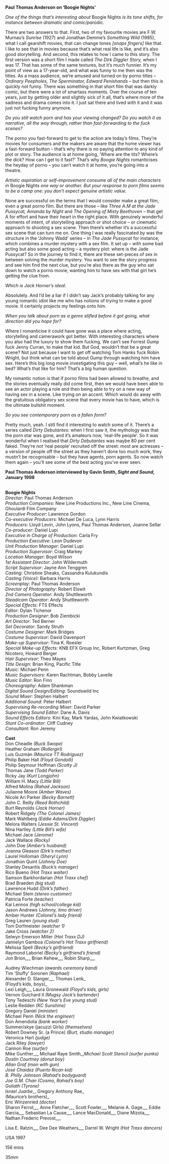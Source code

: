 
**Paul Thomas Anderson on ‘Boogie Nights’**

_One of the things that’s interesting about_ Boogie Nights _is its tone shifts, for instance between dramatic and comic/parodic._

There are two answers to that. First, two of my favourite movies are F.W. Murnau’s _Sunrise_ (1927) and Jonathan Demme’s _Something Wild_ (1985), what I call gearshift movies, that can change tones _[snaps ﬁngers]_ like that. I like to see that in movies because that’s what real life is like, and it’s also good storytelling. And second, this relates to how I came to this story. The first version was a short film I made called _The Dirk Diggler Story,_ when I was 17. That has some of the same textures, but it’s much funnier. It’s my point of view as a 17-year-old, and what was funny to me then was the titles. As a mass audience, we’re amused and turned on by porno titles – _Ordinary Peepholes, The Sperminator, Edward Penishands –_ but then this is quickly not funny. There was something in that short film that was darkly comic, but there were a lot of smartass moments. Over the course of ten years, just by getting older and slightly sick of it all, that’s where more of the sadness and drama comes into it. I just sat there and lived with it and it was just not fucking funny anymore.

_Do you still watch porn and has your viewing changed? Do you watch it as narrative, all the way through, rather than fast-forwarding to the fuck scenes?_

The porno you fast-forward to get to the action are today’s films. They’re movies for consumers and the makers are aware that the home viewer has a fast-forward button – that’s why there is no paying attention to any kind of plot or story. The audience is at home going, ‘Where are the tits? Where’s the dick? How can I get to it fast?’ That’s why _Boogie Nights_ romanticises the heyday of porno – you can’t watch it at home, you’re going into a theatre.

_Artistic aspiration or self-improvement consume all of the main characters in_ Boogie Nights _one way or another. But your response to porn films seems to be a camp one: you don’t expect genuine artistic value._

None are successful on the terms that I would consider make a great film, even a great porno film. But there are those – like _Three A.M at the Jade Pussycat, Amanda by Night_ and _The Opening of Misty Beethoven –_ that get A for effort and have their heart in the right place. With genuinely wonderful moments of intent, of storytelling approach or shot choice – or cinematic approach to shooting a sex scene. Then there’s whether it’s a successful sex scene that can turn me on. One thing I was really fascinated by was the structure in the ‘Johnny Wadd’ series – in _The Jade Pussycat_ for  instance, which combines a murder mystery with a sex film. It set up – with some bad acting but also some good acting – a mystery plot: where is the Jade Pussycat? So in the journey to find it, there are these set-pieces of sex in between solving the murder mystery. You want to see the story progress and see him find the next clue, but you’re also there as the guy who sat down to watch a porno movie, wanting him to have sex with that girl he’s getting the clue from.

_Which is Jack Horner’s ideal._

Absolutely. And I’d be a liar if I didn’t say Jack’s probably talking for any young romantic idiot like me who has notions of trying to make a good movie. It certainly projects my feelings onto him.

_When you talk about porn as a genre stifled before it got going, what direction did you hope for?_

Where I romanticise it could have gone was a place where acting, storytelling and camerawork got better. With interesting characters where you also had the luxury to show them fucking. We can’t see Forrest Gump fuck Jenny Curran, to make that kid. But God, wouldn’t that be a great scene? Not just because I want to get off watching Tom Hanks fuck Robin Wright, but think what can be told about Gump through watching him have sex. Here’s this big long movie investigating this guy – well, what’s he like in bed? What’s that like for him? That’s a big human question.

My romantic notion is that if porno films had been allowed to breathe, and the stories eventually really did come first, then we would have been able to see an actor playing a role and then being able to try on a new way of having sex in a scene. Like trying on an accent. Which would do away with the gratuitous obligatory sex scene that every movie has to have, which is the ultimate bullshit moment.

_So you see contemporary porn as a fallen form?_

Pretty much, yeah. I still find it interesting to watch some of it. There’s a series called _Dirty Debutantes:_ when I first saw it, the mythology was that the porn star was gone, and it’s amateurs now, ‘real-life people’. So it was wonderful when I realised that _Dirty Debutantes_ was maybe 80 per cent faked. They’re _not_ ‘real people’ recruited off the street: most are actresses – a version of people off the street as they haven’t done too much work, they mustn’t be recognisable – but they have agents, porn agents. So now watch them again – you’ll see some of the best acting you’ve ever seen.

**Paul Thomas Anderson interviewed by Gavin Smith, _Sight and Sound,_ January 1998**
<br><br>

**Boogie Nights**  
_Director_: Paul Thomas Anderson  
_Production Companies_: New Line Productions Inc., New Line Cinema, Ghoulardi Film Company  
_Executive Producer_: Lawrence Gordon  
_Co-executive Producers_: Michael De Luca, Lynn Harris  
_Producers_: Lloyd Levin, John Lyons,  Paul Thomas Anderson, Joanne Sellar  
_Co-producer_: Daniel Lupi  
_Executive in Charge of Production_: Carla Fry  
_Production Executive_: Leon Dudevoir  
_Unit Production Manager_: Daniel Lupi  
_Production Supervisor_: Craig Markey  
_Location Manager_: Boyd Wilson  
_1st Assistant Director_: John Wildermuth  
_Script Supervisor_: Jayne Ann Tenggren  
_Casting_: Christine Sheaks, Cassandra Kulukundis  
_Casting (Voice)_: Barbara Harris  
_Screenplay_: Paul Thomas Anderson  
_Director of Photography_: Robert Elswit  
_2nd Camera Operator_: Andy Shuttleworth  
_Steadicam Operator_: Andy Shuttleworth  
_Special Effects_: FTS Effects  
_Editor_: Dylan Tichenor  
_Production Designer_: Bob Ziembicki  
_Art Director_: Ted Berner  
_Set Decorator_: Sandy Struth  
_Costume Designer_: Mark Bridges  
_Costume Supervisor_: David Davenport  
_Make-up Supervisor_: Tina K. Roesler  
_Special Make-up Effects_: KNB EFX Group Inc, Robert Kurtzman, Greg Nicotero, Howard Berger  
_Hair Supervisor_: Theo Mayes  
_Title Design_: Brian King, Pacific Title  
_Music_: Michael Penn  
_Music Supervisors_: Karen Rachtman, Bobby Lavelle  
_Music Editor_: Ron Finn  
_Choreography_: Adam Shankman  
_Digital Sound Design/Editing_: Soundswild Inc  
_Sound Mixer_: Stephen Halbert  
_Additional Sound_: Peter Halbert  
_Supervising Re-recording Mixer_: David Parker  
_Supervising Sound Editor_: Dane A. Davis  
_Sound Effects Editors_: Kini Kay, Mark Yardas,  John Kwiatkowski  
_Stunt Co-ordinator_: Cliff Cudney  
_Consultant_: Ron Jeremy

**Cast**  
Don Cheadle _(Buck Swope)_  
Heather Graham _(Rollergirl)_  
Luis Guzmán _(Maurice TT Rodriguez)_  
Philip Baker Hall _(Floyd Gondolli)_  
Philip Seymour Hoffman _(Scotty J)_  
Thomas Jane _(Todd Parker)_  
Ricky Jay _(Kurt Longjohn)_  
William H. Macy _(Little Bill)_  
Alfred Molina _(Rahad Jackson)_  
Julianne Moore _(Amber Waves)_  
Nicole Ari Parker _(Becky Barnett)_  
John C. Reilly _(Reed Rothchild)_  
Burt Reynolds _(Jack Horner)_  
Robert Ridgely _(The Colonel James)_  
Mark Wahlberg _(Eddie Adams/Dirk Diggler)_  
Melora Walters _(Jessie St. Vincent)_  
Nina Hartley _(Little Bill’s wife)_  
Michael Jace _(Jerome)_  
Jack Wallace _(Rocky)_  
John Doe _(Amber’s husband)_  
Joanna Gleason _(Dirk’s mother)_  
Laurel Holloman _(Sheryl Lynn)_  
Jonathon Quint _(Johnny Doe)_  
Stanley Desantis _(Buck’s manager)_  
Rico Bueno _(Hot Traxx waiter)_  
Samson Barkhordarian _(Hot Traxx chef)_  
Brad Braeden _(big stud)_  
Lawrence Hudd _(Dirk’s father)_  
Michael Stein _(stereo customer)_  
Patricia Forte _(teacher)_  
Kai Lennox _(high school/college kid)_  
Jason Andrews _(Johnny, limo driver)_  
Amber Hunter _(Colonel’s lady friend)_  
Greg Lauren _(young stud)_  
Tom Dorfmeister _(watcher 1)_  
Jake Cross _(watcher 2)_  
Selwyn Emerson Miller _(Hot Traxx DJ)_  
Jamielyn Gamboa _(Colonel’s Hot Traxx girlfriend)_  
Melissa Spell _(Becky’s girlfriend)_  
Raymond Laboriel _(Becky’s girlfriend’s friend)_  
Jon Brion_,_ Brian Kehew_,_ Robin Sharp_,_

Audrey Wiechman _(awards ceremony band)_  
Tim ‘Stuffy’ Soronen _(Raphael)_  
Alexander D. Slanger_,_ Thomas Lenk_  
(Floyd’s kids, boys)_  
Lexi Leigh_,_ Laura Gronewald _(Floyd’s kids, girls)_  
Vernon Guichard II _(Mugsy Jack’s bartender)_  
Tony Tedeschi _(New Year’s Eve young stud)_  
Leslie Redden _(KC Sunshine)_  
Gregory Daniel _(minister)_  
Michael Penn _(Nick the engineer)_  
Don Amendolia _(bank worker)_  
Summer/skye (jacuzzi Girls) _(themselves)_  
Robert Downey Sr. (a Prince) _(Burt, studio manager)_  
Veronica Hart _(judge)_  
Jack Riley _(lawyer)_  
Cannon Roe _(surfer)_  
Mike Gunther_,_ Michael Raye Smith_,_Michael Scott Stencil _(surfer punks)_  
Dustin Courtney _(donut boy)_  
Allan Graf _(man with gun)_  
José Chaidez _(Puerto Rican kid)_  
B. Philly Johnson _(Rahad’s bodyguard)_  
Joe G.M. Chan _(Cosmo, Rahad’s boy)_  
Goliath _(Tyrone)_  
Israel Juarbe_,_ Gregory Anthony Rae_  
(Maurice’s brothers)_  
Eric Winzenried _(doctor)_  
Sharon Ferrol_,_ Anne Fletcher_,_ Scott Fowler_,_ Melanie A. Gage_,_ Eddie Garcia_,_ Sebastian La Cause_,_ Lance MacDonald_,_ Diane Mizota_,_ Nathan Frederic Prevost_,_

Lisa E. Ratzin_,_ Dee Dee Weathers_,_ Darrel W. Wright _(Hot Traxx dancers)_

USA 1997

156 mins

35mm
<!--stackedit_data:
eyJoaXN0b3J5IjpbLTEzMTY5MzM1NzNdfQ==
-->